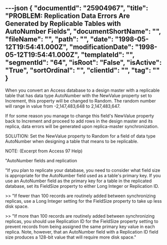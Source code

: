 ---json
{
  "documentId": "25904967",
  "title": "PROBLEM: Replication Data Errors Are Generated by Replicable Tables with AutoNumber Fields",
  "documentShortName": "",
  "fileName": "",
  "path": "",
  "date": "1998-05-12T19:54:41.000Z",
  "modificationDate": "1998-05-12T19:54:41.000Z",
  "templateId": "",
  "segmentId": "64",
  "isRoot": "False",
  "isActive": "True",
  "sortOrdinal": "",
  "clientId": "",
  "tag": ""
}
---

When you convert an Access database to a design master with a replicable table that has data type AutoNumber with the NewValue property set to Increment, this property will be changed to Random. The random number will range in value from -2,147,483,648 to 2,147,483,647.

If for some reason you manage to change this field's NewValue property back to Increment and proceed to add rows in the design master and its replica, data errors will be generated upon replica-master synchronization.

SOLUTION: Set the NewValue property to Random for a field of data type AutoNumber when designing a table that means to be replicable.

NOTE: (Excerpt from Access 97 Help)

&quot;AutoNumber fields and replication

&quot;If you plan to replicate your database, you need to consider what field size is appropriate for the AutoNumber field used as a table's primary key. If you use an AutoNumber field as the primary key for a table in the replicated database, set its FieldSize property to either Long Integer or Replication ID.

&gt;&gt; &quot;If fewer than 100 records are routinely added between synchronizing replicas, use a Long Integer setting for the FieldSize property to take up less disk space.

&gt;&gt; &quot;If more than 100 records are routinely added between synchronizing replicas, you should use Replication ID for the FieldSize property setting to prevent records from being assigned the same primary key value in each replica. Note, however, that an AutoNumber field with a Replication ID field size produces a 128-bit value that will require more disk space.&quot;
